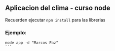## Aplicacion del clima - curso node

Recuerden ejecutar  ```npm install``` para las librerias

### Ejemplo:

````
node app -d "Marcos Paz"
```